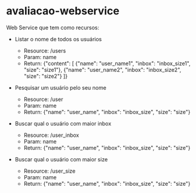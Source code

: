 # avaliacao-webservice
Web Service que tem como recursos:
  - Listar o nome de todos os usuários
    - Resource: /users
    - Param: name
    - Return: {"content": [
                  {"name": "user_name1", "inbox": "inbox_size1", "size": "size1"},
                  {"name": "user_name2", "inbox": "inbox_size2", "size": "size2"}
              ]}
  - Pesquisar um usuário pelo seu nome
    - Resource: /user
    - Param: name
    - Return: {"name": "user_name", "inbox": "inbox_size", "size": "size"}
  
  - Buscar qual o usuário com maior inbox
    - Resource: /user_inbox
    - Param: name
    - Return: {"name": "user_name", "inbox": "inbox_size", "size": "size"}
    
  - Buscar qual o usuário com maior size
    - Resource: /user_size
    - Param: name
    - Return: {"name": "user_name", "inbox": "inbox_size", "size": "size"}
